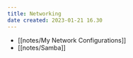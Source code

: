 ```yaml
---
title: Networking
date created: 2023-01-21 16.30
---
```


* [[notes/My Network Configurations]]
* [[notes/Samba]]